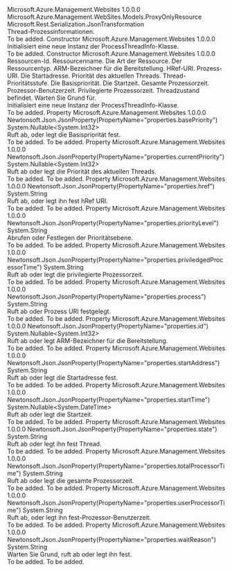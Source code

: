<Type Name="ProcessThreadInfo" FullName="Microsoft.Azure.Management.WebSites.Models.ProcessThreadInfo">
  <TypeSignature Language="C#" Value="public class ProcessThreadInfo : Microsoft.Azure.Management.WebSites.Models.ProxyOnlyResource" />
  <TypeSignature Language="ILAsm" Value=".class public auto ansi beforefieldinit ProcessThreadInfo extends Microsoft.Azure.Management.WebSites.Models.ProxyOnlyResource" />
  <TypeSignature Language="DocId" Value="T:Microsoft.Azure.Management.WebSites.Models.ProcessThreadInfo" />
  <TypeSignature Language="VB.NET" Value="Public Class ProcessThreadInfo&#xA;Inherits ProxyOnlyResource" />
  <TypeSignature Language="F#" Value="type ProcessThreadInfo = class&#xA;    inherit ProxyOnlyResource" />
  <AssemblyInfo>
    <AssemblyName>Microsoft.Azure.Management.Websites</AssemblyName>
    <AssemblyVersion>1.0.0.0</AssemblyVersion>
  </AssemblyInfo>
  <Base>
    <BaseTypeName>Microsoft.Azure.Management.WebSites.Models.ProxyOnlyResource</BaseTypeName>
  </Base>
  <Interfaces />
  <Attributes>
    <Attribute>
      <AttributeName>Microsoft.Rest.Serialization.JsonTransformation</AttributeName>
    </Attribute>
  </Attributes>
  <Docs>
    <summary>
            Thread-Prozessinformationen.
            </summary>
    <remarks>To be added.</remarks>
  </Docs>
  <Members>
    <Member MemberName=".ctor">
      <MemberSignature Language="C#" Value="public ProcessThreadInfo ();" />
      <MemberSignature Language="ILAsm" Value=".method public hidebysig specialname rtspecialname instance void .ctor() cil managed" />
      <MemberSignature Language="DocId" Value="M:Microsoft.Azure.Management.WebSites.Models.ProcessThreadInfo.#ctor" />
      <MemberSignature Language="VB.NET" Value="Public Sub New ()" />
      <MemberType>Constructor</MemberType>
      <AssemblyInfo>
        <AssemblyName>Microsoft.Azure.Management.Websites</AssemblyName>
        <AssemblyVersion>1.0.0.0</AssemblyVersion>
      </AssemblyInfo>
      <Parameters />
      <Docs>
        <summary>
            Initialisiert eine neue Instanz der ProcessThreadInfo-Klasse.
            </summary>
        <remarks>To be added.</remarks>
      </Docs>
    </Member>
    <Member MemberName=".ctor">
      <MemberSignature Language="C#" Value="public ProcessThreadInfo (string id = null, string name = null, string kind = null, string type = null, Nullable&lt;int&gt; processThreadInfoId = null, string href = null, string process = null, string startAddress = null, Nullable&lt;int&gt; currentPriority = null, string priorityLevel = null, Nullable&lt;int&gt; basePriority = null, Nullable&lt;DateTime&gt; startTime = null, string totalProcessorTime = null, string userProcessorTime = null, string priviledgedProcessorTime = null, string state = null, string waitReason = null);" />
      <MemberSignature Language="ILAsm" Value=".method public hidebysig specialname rtspecialname instance void .ctor(string id, string name, string kind, string type, valuetype System.Nullable`1&lt;int32&gt; processThreadInfoId, string href, string process, string startAddress, valuetype System.Nullable`1&lt;int32&gt; currentPriority, string priorityLevel, valuetype System.Nullable`1&lt;int32&gt; basePriority, valuetype System.Nullable`1&lt;valuetype System.DateTime&gt; startTime, string totalProcessorTime, string userProcessorTime, string priviledgedProcessorTime, string state, string waitReason) cil managed" />
      <MemberSignature Language="DocId" Value="M:Microsoft.Azure.Management.WebSites.Models.ProcessThreadInfo.#ctor(System.String,System.String,System.String,System.String,System.Nullable{System.Int32},System.String,System.String,System.String,System.Nullable{System.Int32},System.String,System.Nullable{System.Int32},System.Nullable{System.DateTime},System.String,System.String,System.String,System.String,System.String)" />
      <MemberSignature Language="VB.NET" Value="Public Sub New (Optional id As String = null, Optional name As String = null, Optional kind As String = null, Optional type As String = null, Optional processThreadInfoId As Nullable(Of Integer) = null, Optional href As String = null, Optional process As String = null, Optional startAddress As String = null, Optional currentPriority As Nullable(Of Integer) = null, Optional priorityLevel As String = null, Optional basePriority As Nullable(Of Integer) = null, Optional startTime As Nullable(Of DateTime) = null, Optional totalProcessorTime As String = null, Optional userProcessorTime As String = null, Optional priviledgedProcessorTime As String = null, Optional state As String = null, Optional waitReason As String = null)" />
      <MemberSignature Language="F#" Value="new Microsoft.Azure.Management.WebSites.Models.ProcessThreadInfo : string * string * string * string * Nullable&lt;int&gt; * string * string * string * Nullable&lt;int&gt; * string * Nullable&lt;int&gt; * Nullable&lt;DateTime&gt; * string * string * string * string * string -&gt; Microsoft.Azure.Management.WebSites.Models.ProcessThreadInfo" Usage="new Microsoft.Azure.Management.WebSites.Models.ProcessThreadInfo (id, name, kind, type, processThreadInfoId, href, process, startAddress, currentPriority, priorityLevel, basePriority, startTime, totalProcessorTime, userProcessorTime, priviledgedProcessorTime, state, waitReason)" />
      <MemberType>Constructor</MemberType>
      <AssemblyInfo>
        <AssemblyName>Microsoft.Azure.Management.Websites</AssemblyName>
        <AssemblyVersion>1.0.0.0</AssemblyVersion>
      </AssemblyInfo>
      <Parameters>
        <Parameter Name="id" Type="System.String" />
        <Parameter Name="name" Type="System.String" />
        <Parameter Name="kind" Type="System.String" />
        <Parameter Name="type" Type="System.String" />
        <Parameter Name="processThreadInfoId" Type="System.Nullable&lt;System.Int32&gt;" />
        <Parameter Name="href" Type="System.String" />
        <Parameter Name="process" Type="System.String" />
        <Parameter Name="startAddress" Type="System.String" />
        <Parameter Name="currentPriority" Type="System.Nullable&lt;System.Int32&gt;" />
        <Parameter Name="priorityLevel" Type="System.String" />
        <Parameter Name="basePriority" Type="System.Nullable&lt;System.Int32&gt;" />
        <Parameter Name="startTime" Type="System.Nullable&lt;System.DateTime&gt;" />
        <Parameter Name="totalProcessorTime" Type="System.String" />
        <Parameter Name="userProcessorTime" Type="System.String" />
        <Parameter Name="priviledgedProcessorTime" Type="System.String" />
        <Parameter Name="state" Type="System.String" />
        <Parameter Name="waitReason" Type="System.String" />
      </Parameters>
      <Docs>
        <param name="id">Ressourcen-Id.</param>
        <param name="name">Ressourcenname.</param>
        <param name="kind">Die Art der Ressource.</param>
        <param name="type">Der Ressourcentyp.</param>
        <param name="processThreadInfoId">ARM-Bezeichner für die Bereitstellung.</param>
        <param name="href">HRef-URI.</param>
        <param name="process">Prozess-URI.</param>
        <param name="startAddress">Die Startadresse.</param>
        <param name="currentPriority">Priorität des aktuellen Threads.</param>
        <param name="priorityLevel">Thread-Prioritätsstufe.</param>
        <param name="basePriority">Die Basispriorität.</param>
        <param name="startTime">Die Startzeit.</param>
        <param name="totalProcessorTime">Gesamte Prozessorzeit.</param>
        <param name="userProcessorTime">Prozessor-Benutzerzeit.</param>
        <param name="priviledgedProcessorTime">Privilegierte Prozessorzeit.</param>
        <param name="state">Threadzustand befindet.</param>
        <param name="waitReason">Warten Sie Grund für.</param>
        <summary>
            Initialisiert eine neue Instanz der ProcessThreadInfo-Klasse.
            </summary>
        <remarks>To be added.</remarks>
      </Docs>
    </Member>
    <Member MemberName="BasePriority">
      <MemberSignature Language="C#" Value="public Nullable&lt;int&gt; BasePriority { get; set; }" />
      <MemberSignature Language="ILAsm" Value=".property instance valuetype System.Nullable`1&lt;int32&gt; BasePriority" />
      <MemberSignature Language="DocId" Value="P:Microsoft.Azure.Management.WebSites.Models.ProcessThreadInfo.BasePriority" />
      <MemberSignature Language="VB.NET" Value="Public Property BasePriority As Nullable(Of Integer)" />
      <MemberSignature Language="F#" Value="member this.BasePriority : Nullable&lt;int&gt; with get, set" Usage="Microsoft.Azure.Management.WebSites.Models.ProcessThreadInfo.BasePriority" />
      <MemberType>Property</MemberType>
      <AssemblyInfo>
        <AssemblyName>Microsoft.Azure.Management.Websites</AssemblyName>
        <AssemblyVersion>1.0.0.0</AssemblyVersion>
      </AssemblyInfo>
      <Attributes>
        <Attribute>
          <AttributeName>Newtonsoft.Json.JsonProperty(PropertyName="properties.basePriority")</AttributeName>
        </Attribute>
      </Attributes>
      <ReturnValue>
        <ReturnType>System.Nullable&lt;System.Int32&gt;</ReturnType>
      </ReturnValue>
      <Docs>
        <summary>
            Ruft ab, oder legt die Basispriorität fest.
            </summary>
        <value>To be added.</value>
        <remarks>To be added.</remarks>
      </Docs>
    </Member>
    <Member MemberName="CurrentPriority">
      <MemberSignature Language="C#" Value="public Nullable&lt;int&gt; CurrentPriority { get; set; }" />
      <MemberSignature Language="ILAsm" Value=".property instance valuetype System.Nullable`1&lt;int32&gt; CurrentPriority" />
      <MemberSignature Language="DocId" Value="P:Microsoft.Azure.Management.WebSites.Models.ProcessThreadInfo.CurrentPriority" />
      <MemberSignature Language="VB.NET" Value="Public Property CurrentPriority As Nullable(Of Integer)" />
      <MemberSignature Language="F#" Value="member this.CurrentPriority : Nullable&lt;int&gt; with get, set" Usage="Microsoft.Azure.Management.WebSites.Models.ProcessThreadInfo.CurrentPriority" />
      <MemberType>Property</MemberType>
      <AssemblyInfo>
        <AssemblyName>Microsoft.Azure.Management.Websites</AssemblyName>
        <AssemblyVersion>1.0.0.0</AssemblyVersion>
      </AssemblyInfo>
      <Attributes>
        <Attribute>
          <AttributeName>Newtonsoft.Json.JsonProperty(PropertyName="properties.currentPriority")</AttributeName>
        </Attribute>
      </Attributes>
      <ReturnValue>
        <ReturnType>System.Nullable&lt;System.Int32&gt;</ReturnType>
      </ReturnValue>
      <Docs>
        <summary>
            Ruft ab oder legt die Priorität des aktuellen Threads.
            </summary>
        <value>To be added.</value>
        <remarks>To be added.</remarks>
      </Docs>
    </Member>
    <Member MemberName="Href">
      <MemberSignature Language="C#" Value="public string Href { get; set; }" />
      <MemberSignature Language="ILAsm" Value=".property instance string Href" />
      <MemberSignature Language="DocId" Value="P:Microsoft.Azure.Management.WebSites.Models.ProcessThreadInfo.Href" />
      <MemberSignature Language="VB.NET" Value="Public Property Href As String" />
      <MemberSignature Language="F#" Value="member this.Href : string with get, set" Usage="Microsoft.Azure.Management.WebSites.Models.ProcessThreadInfo.Href" />
      <MemberType>Property</MemberType>
      <AssemblyInfo>
        <AssemblyName>Microsoft.Azure.Management.Websites</AssemblyName>
        <AssemblyVersion>1.0.0.0</AssemblyVersion>
      </AssemblyInfo>
      <Attributes>
        <Attribute>
          <AttributeName>Newtonsoft.Json.JsonProperty(PropertyName="properties.href")</AttributeName>
        </Attribute>
      </Attributes>
      <ReturnValue>
        <ReturnType>System.String</ReturnType>
      </ReturnValue>
      <Docs>
        <summary>
            Ruft ab, oder legt ihn fest hRef URI.
            </summary>
        <value>To be added.</value>
        <remarks>To be added.</remarks>
      </Docs>
    </Member>
    <Member MemberName="PriorityLevel">
      <MemberSignature Language="C#" Value="public string PriorityLevel { get; set; }" />
      <MemberSignature Language="ILAsm" Value=".property instance string PriorityLevel" />
      <MemberSignature Language="DocId" Value="P:Microsoft.Azure.Management.WebSites.Models.ProcessThreadInfo.PriorityLevel" />
      <MemberSignature Language="VB.NET" Value="Public Property PriorityLevel As String" />
      <MemberSignature Language="F#" Value="member this.PriorityLevel : string with get, set" Usage="Microsoft.Azure.Management.WebSites.Models.ProcessThreadInfo.PriorityLevel" />
      <MemberType>Property</MemberType>
      <AssemblyInfo>
        <AssemblyName>Microsoft.Azure.Management.Websites</AssemblyName>
        <AssemblyVersion>1.0.0.0</AssemblyVersion>
      </AssemblyInfo>
      <Attributes>
        <Attribute>
          <AttributeName>Newtonsoft.Json.JsonProperty(PropertyName="properties.priorityLevel")</AttributeName>
        </Attribute>
      </Attributes>
      <ReturnValue>
        <ReturnType>System.String</ReturnType>
      </ReturnValue>
      <Docs>
        <summary>
            Abrufen oder Festlegen der Prioritätsebene.
            </summary>
        <value>To be added.</value>
        <remarks>To be added.</remarks>
      </Docs>
    </Member>
    <Member MemberName="PriviledgedProcessorTime">
      <MemberSignature Language="C#" Value="public string PriviledgedProcessorTime { get; set; }" />
      <MemberSignature Language="ILAsm" Value=".property instance string PriviledgedProcessorTime" />
      <MemberSignature Language="DocId" Value="P:Microsoft.Azure.Management.WebSites.Models.ProcessThreadInfo.PriviledgedProcessorTime" />
      <MemberSignature Language="VB.NET" Value="Public Property PriviledgedProcessorTime As String" />
      <MemberSignature Language="F#" Value="member this.PriviledgedProcessorTime : string with get, set" Usage="Microsoft.Azure.Management.WebSites.Models.ProcessThreadInfo.PriviledgedProcessorTime" />
      <MemberType>Property</MemberType>
      <AssemblyInfo>
        <AssemblyName>Microsoft.Azure.Management.Websites</AssemblyName>
        <AssemblyVersion>1.0.0.0</AssemblyVersion>
      </AssemblyInfo>
      <Attributes>
        <Attribute>
          <AttributeName>Newtonsoft.Json.JsonProperty(PropertyName="properties.priviledgedProcessorTime")</AttributeName>
        </Attribute>
      </Attributes>
      <ReturnValue>
        <ReturnType>System.String</ReturnType>
      </ReturnValue>
      <Docs>
        <summary>
            Ruft ab oder legt die privilegierte Prozessorzeit.
            </summary>
        <value>To be added.</value>
        <remarks>To be added.</remarks>
      </Docs>
    </Member>
    <Member MemberName="Process">
      <MemberSignature Language="C#" Value="public string Process { get; set; }" />
      <MemberSignature Language="ILAsm" Value=".property instance string Process" />
      <MemberSignature Language="DocId" Value="P:Microsoft.Azure.Management.WebSites.Models.ProcessThreadInfo.Process" />
      <MemberSignature Language="VB.NET" Value="Public Property Process As String" />
      <MemberSignature Language="F#" Value="member this.Process : string with get, set" Usage="Microsoft.Azure.Management.WebSites.Models.ProcessThreadInfo.Process" />
      <MemberType>Property</MemberType>
      <AssemblyInfo>
        <AssemblyName>Microsoft.Azure.Management.Websites</AssemblyName>
        <AssemblyVersion>1.0.0.0</AssemblyVersion>
      </AssemblyInfo>
      <Attributes>
        <Attribute>
          <AttributeName>Newtonsoft.Json.JsonProperty(PropertyName="properties.process")</AttributeName>
        </Attribute>
      </Attributes>
      <ReturnValue>
        <ReturnType>System.String</ReturnType>
      </ReturnValue>
      <Docs>
        <summary>
            Ruft ab oder Prozess URI festgelegt.
            </summary>
        <value>To be added.</value>
        <remarks>To be added.</remarks>
      </Docs>
    </Member>
    <Member MemberName="ProcessThreadInfoId">
      <MemberSignature Language="C#" Value="public Nullable&lt;int&gt; ProcessThreadInfoId { get; set; }" />
      <MemberSignature Language="ILAsm" Value=".property instance valuetype System.Nullable`1&lt;int32&gt; ProcessThreadInfoId" />
      <MemberSignature Language="DocId" Value="P:Microsoft.Azure.Management.WebSites.Models.ProcessThreadInfo.ProcessThreadInfoId" />
      <MemberSignature Language="VB.NET" Value="Public Property ProcessThreadInfoId As Nullable(Of Integer)" />
      <MemberSignature Language="F#" Value="member this.ProcessThreadInfoId : Nullable&lt;int&gt; with get, set" Usage="Microsoft.Azure.Management.WebSites.Models.ProcessThreadInfo.ProcessThreadInfoId" />
      <MemberType>Property</MemberType>
      <AssemblyInfo>
        <AssemblyName>Microsoft.Azure.Management.Websites</AssemblyName>
        <AssemblyVersion>1.0.0.0</AssemblyVersion>
      </AssemblyInfo>
      <Attributes>
        <Attribute>
          <AttributeName>Newtonsoft.Json.JsonProperty(PropertyName="properties.id")</AttributeName>
        </Attribute>
      </Attributes>
      <ReturnValue>
        <ReturnType>System.Nullable&lt;System.Int32&gt;</ReturnType>
      </ReturnValue>
      <Docs>
        <summary>
            Ruft ab oder legt ARM-Bezeichner für die Bereitstellung.
            </summary>
        <value>To be added.</value>
        <remarks>To be added.</remarks>
      </Docs>
    </Member>
    <Member MemberName="StartAddress">
      <MemberSignature Language="C#" Value="public string StartAddress { get; set; }" />
      <MemberSignature Language="ILAsm" Value=".property instance string StartAddress" />
      <MemberSignature Language="DocId" Value="P:Microsoft.Azure.Management.WebSites.Models.ProcessThreadInfo.StartAddress" />
      <MemberSignature Language="VB.NET" Value="Public Property StartAddress As String" />
      <MemberSignature Language="F#" Value="member this.StartAddress : string with get, set" Usage="Microsoft.Azure.Management.WebSites.Models.ProcessThreadInfo.StartAddress" />
      <MemberType>Property</MemberType>
      <AssemblyInfo>
        <AssemblyName>Microsoft.Azure.Management.Websites</AssemblyName>
        <AssemblyVersion>1.0.0.0</AssemblyVersion>
      </AssemblyInfo>
      <Attributes>
        <Attribute>
          <AttributeName>Newtonsoft.Json.JsonProperty(PropertyName="properties.startAddress")</AttributeName>
        </Attribute>
      </Attributes>
      <ReturnValue>
        <ReturnType>System.String</ReturnType>
      </ReturnValue>
      <Docs>
        <summary>
            Ruft ab oder legt die Startadresse fest.
            </summary>
        <value>To be added.</value>
        <remarks>To be added.</remarks>
      </Docs>
    </Member>
    <Member MemberName="StartTime">
      <MemberSignature Language="C#" Value="public Nullable&lt;DateTime&gt; StartTime { get; set; }" />
      <MemberSignature Language="ILAsm" Value=".property instance valuetype System.Nullable`1&lt;valuetype System.DateTime&gt; StartTime" />
      <MemberSignature Language="DocId" Value="P:Microsoft.Azure.Management.WebSites.Models.ProcessThreadInfo.StartTime" />
      <MemberSignature Language="VB.NET" Value="Public Property StartTime As Nullable(Of DateTime)" />
      <MemberSignature Language="F#" Value="member this.StartTime : Nullable&lt;DateTime&gt; with get, set" Usage="Microsoft.Azure.Management.WebSites.Models.ProcessThreadInfo.StartTime" />
      <MemberType>Property</MemberType>
      <AssemblyInfo>
        <AssemblyName>Microsoft.Azure.Management.Websites</AssemblyName>
        <AssemblyVersion>1.0.0.0</AssemblyVersion>
      </AssemblyInfo>
      <Attributes>
        <Attribute>
          <AttributeName>Newtonsoft.Json.JsonProperty(PropertyName="properties.startTime")</AttributeName>
        </Attribute>
      </Attributes>
      <ReturnValue>
        <ReturnType>System.Nullable&lt;System.DateTime&gt;</ReturnType>
      </ReturnValue>
      <Docs>
        <summary>
            Ruft ab oder legt die Startzeit.
            </summary>
        <value>To be added.</value>
        <remarks>To be added.</remarks>
      </Docs>
    </Member>
    <Member MemberName="State">
      <MemberSignature Language="C#" Value="public string State { get; set; }" />
      <MemberSignature Language="ILAsm" Value=".property instance string State" />
      <MemberSignature Language="DocId" Value="P:Microsoft.Azure.Management.WebSites.Models.ProcessThreadInfo.State" />
      <MemberSignature Language="VB.NET" Value="Public Property State As String" />
      <MemberSignature Language="F#" Value="member this.State : string with get, set" Usage="Microsoft.Azure.Management.WebSites.Models.ProcessThreadInfo.State" />
      <MemberType>Property</MemberType>
      <AssemblyInfo>
        <AssemblyName>Microsoft.Azure.Management.Websites</AssemblyName>
        <AssemblyVersion>1.0.0.0</AssemblyVersion>
      </AssemblyInfo>
      <Attributes>
        <Attribute>
          <AttributeName>Newtonsoft.Json.JsonProperty(PropertyName="properties.state")</AttributeName>
        </Attribute>
      </Attributes>
      <ReturnValue>
        <ReturnType>System.String</ReturnType>
      </ReturnValue>
      <Docs>
        <summary>
            Ruft ab oder legt ihn fest Thread.
            </summary>
        <value>To be added.</value>
        <remarks>To be added.</remarks>
      </Docs>
    </Member>
    <Member MemberName="TotalProcessorTime">
      <MemberSignature Language="C#" Value="public string TotalProcessorTime { get; set; }" />
      <MemberSignature Language="ILAsm" Value=".property instance string TotalProcessorTime" />
      <MemberSignature Language="DocId" Value="P:Microsoft.Azure.Management.WebSites.Models.ProcessThreadInfo.TotalProcessorTime" />
      <MemberSignature Language="VB.NET" Value="Public Property TotalProcessorTime As String" />
      <MemberSignature Language="F#" Value="member this.TotalProcessorTime : string with get, set" Usage="Microsoft.Azure.Management.WebSites.Models.ProcessThreadInfo.TotalProcessorTime" />
      <MemberType>Property</MemberType>
      <AssemblyInfo>
        <AssemblyName>Microsoft.Azure.Management.Websites</AssemblyName>
        <AssemblyVersion>1.0.0.0</AssemblyVersion>
      </AssemblyInfo>
      <Attributes>
        <Attribute>
          <AttributeName>Newtonsoft.Json.JsonProperty(PropertyName="properties.totalProcessorTime")</AttributeName>
        </Attribute>
      </Attributes>
      <ReturnValue>
        <ReturnType>System.String</ReturnType>
      </ReturnValue>
      <Docs>
        <summary>
            Ruft ab oder legt die gesamte Prozessorzeit.
            </summary>
        <value>To be added.</value>
        <remarks>To be added.</remarks>
      </Docs>
    </Member>
    <Member MemberName="UserProcessorTime">
      <MemberSignature Language="C#" Value="public string UserProcessorTime { get; set; }" />
      <MemberSignature Language="ILAsm" Value=".property instance string UserProcessorTime" />
      <MemberSignature Language="DocId" Value="P:Microsoft.Azure.Management.WebSites.Models.ProcessThreadInfo.UserProcessorTime" />
      <MemberSignature Language="VB.NET" Value="Public Property UserProcessorTime As String" />
      <MemberSignature Language="F#" Value="member this.UserProcessorTime : string with get, set" Usage="Microsoft.Azure.Management.WebSites.Models.ProcessThreadInfo.UserProcessorTime" />
      <MemberType>Property</MemberType>
      <AssemblyInfo>
        <AssemblyName>Microsoft.Azure.Management.Websites</AssemblyName>
        <AssemblyVersion>1.0.0.0</AssemblyVersion>
      </AssemblyInfo>
      <Attributes>
        <Attribute>
          <AttributeName>Newtonsoft.Json.JsonProperty(PropertyName="properties.userProcessorTime")</AttributeName>
        </Attribute>
      </Attributes>
      <ReturnValue>
        <ReturnType>System.String</ReturnType>
      </ReturnValue>
      <Docs>
        <summary>
            Ruft ab, oder legt ihn fest-Prozessor-Benutzerzeit.
            </summary>
        <value>To be added.</value>
        <remarks>To be added.</remarks>
      </Docs>
    </Member>
    <Member MemberName="WaitReason">
      <MemberSignature Language="C#" Value="public string WaitReason { get; set; }" />
      <MemberSignature Language="ILAsm" Value=".property instance string WaitReason" />
      <MemberSignature Language="DocId" Value="P:Microsoft.Azure.Management.WebSites.Models.ProcessThreadInfo.WaitReason" />
      <MemberSignature Language="VB.NET" Value="Public Property WaitReason As String" />
      <MemberSignature Language="F#" Value="member this.WaitReason : string with get, set" Usage="Microsoft.Azure.Management.WebSites.Models.ProcessThreadInfo.WaitReason" />
      <MemberType>Property</MemberType>
      <AssemblyInfo>
        <AssemblyName>Microsoft.Azure.Management.Websites</AssemblyName>
        <AssemblyVersion>1.0.0.0</AssemblyVersion>
      </AssemblyInfo>
      <Attributes>
        <Attribute>
          <AttributeName>Newtonsoft.Json.JsonProperty(PropertyName="properties.waitReason")</AttributeName>
        </Attribute>
      </Attributes>
      <ReturnValue>
        <ReturnType>System.String</ReturnType>
      </ReturnValue>
      <Docs>
        <summary>
            Warten Sie Grund, ruft ab oder legt ihn fest.
            </summary>
        <value>To be added.</value>
        <remarks>To be added.</remarks>
      </Docs>
    </Member>
  </Members>
</Type>